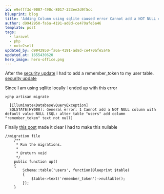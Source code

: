```yaml
---
id: e9efff3d-9007-490c-8017-323ee2d9f5cc
blueprint: blog
title: 'Adding Column using sqlite caused error Cannot add a NOT NULL column with default value NULL'
author: d9942950-fa6a-4191-ad8d-ce470afe5a46
template: post
tags:
  - laravel
  - php
  - note2self
updated_by: d9942950-fa6a-4191-ad8d-ce470afe5a46
updated_at: 1655430620
hero_image: hero-office.png
---
```

After the [security update](http://laravel.com/docs/upgrade#upgrade-4.1.26) I had to add a remember_token to my user table.
[security update]()

Since I am using sqllite locally I ended up with this error

~~~
>php artisan migrate

  [Illuminate\Database\QueryException]
  SQLSTATE[HY000]: General error: 1 Cannot add a NOT NULL column with default value NULL (SQL: alter table "users" add column "remember_token" text not null)
~~~

Finally [this post](http://forumsarchive.laravel.io/viewtopic.php?id=13320) made it clear I had to make this nullable

~~~
//migration file
	/**
	 * Run the migrations.
	 *
	 * @return void
	 */
	public function up()
	{
		Schema::table('users', function(Blueprint $table)
		{
			$table->text('remember_token')->nullable();
		});
	}
~~~



